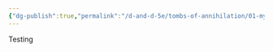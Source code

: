 ```yaml
---
{"dg-publish":true,"permalink":"/d-and-d-5e/tombs-of-annihilation/01-my-character/","tags":["gardenEntry"],"noteIcon":"","created":"2025-07-15T03:59:08.058-05:00","updated":"2025-07-15T04:32:55.509-05:00"}
---
```


 Testing
